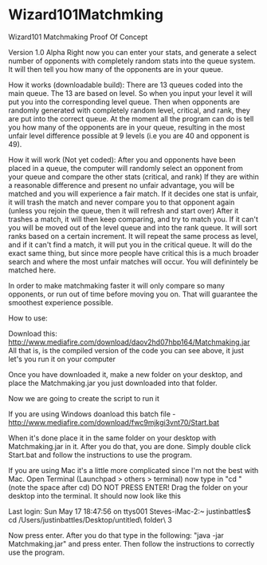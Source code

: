 # Wizard101Matchmking
Wizard101 Matchmaking Proof Of Concept

Version 1.0 Alpha
Right now you can enter your stats, and generate a select number of opponents with completely random stats into the queue system. It will then tell you how many of the opponents are in your queue.

How it works (downloadable build): There are 13 queues coded into the main queue. The 13 are based on level. So when you input your level it will put you into the corresponding level queue. Then when opponents are randomly generated with completely random level, critical, and rank, they are put into the correct queue. At the moment all the program can do is tell you how many of the opponents are in your queue, resulting in the most unfair level difference possible at 9 levels (i.e you are 40 and opponent is 49).

How it will work (Not yet coded): After you and opponents have been placed in a queue, the computer will randomly select an opponent from your queue and compare the other stats (critical, and rank)  If they are within a reasonable difference and present no unfair advantage, you will be matched and you will experience a fair match. If it decides one stat is unfair, it will trash the match and never compare you to that opponent again (unless you rejoin the queue, then it will refresh and start over) After it trashes a match, it will then keep comparing, and try to match you. If it can't you will be moved out of the level queue and into the rank queue. It will sort ranks based on a certain increment. It will repeat the same process as level, and if it can't find a match, it will put you in the critical queue. It will do the exact same thing, but since more people have critical this is a much broader search and where the most unfair matches will occur. You will definintely be matched here.

In order to make matchmaking faster it will only compare so many opponents, or run out of time before moving you on. That will guarantee the smoothest experience possible.


How to use:

Download this: http://www.mediafire.com/download/daov2hd07hbp164/Matchmaking.jar
All that is, is the compiled version of the code you can see above, it just let's you run it on your computer

Once you have downloaded it, make a new folder on your desktop, and place the Matchmaking.jar you just downloaded into that folder.

Now we are going to create the script to run it

If you are using Windows doanload this batch file - http://www.mediafire.com/download/fwc9mjkgi3vnt70/Start.bat

When it's done place it in the same folder on your desktop with Matchmaking.jar in it. After you do that, you are done. Simply double click Start.bat and follow the instructions to use the program.

If you are using Mac it's a little more complicated since I'm not the best with Mac. Open Terminal (Launchpad > others > terminal) now type in "cd " (note the space after cd) DO NOT PRESS ENTER! Drag the folder on your desktop into the terminal. It should now look like this

Last login: Sun May 17 18:47:56 on ttys001
Steves-iMac-2:~ justinbattles$ cd /Users/justinbattles/Desktop/untitled\ folder\ 3 

Now press enter. After you do that type in the following: "java -jar Matchmaking.jar" and press enter.
Then follow the instructions to correctly use the program.

